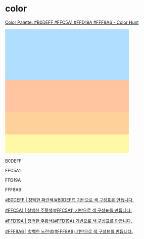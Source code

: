 # color

[Color Palette: #B0DEFF #FFC5A1 #FFD19A #FFF8A6 - Color Hunt](https://colorhunt.co/palette/b0deffffc5a1ffd19afff8a6)

![color%20a4642da9a5334ce4b7ff3967b24a9b7a/Untitled.png](color%20a4642da9a5334ce4b7ff3967b24a9b7a/Untitled.png)

B0DEFF

FFC5A1

FFD19A

FFF8A6

[#B0DEFF | 창백한 파란색(#B0DEFF) 기반으로 색 구성표를 만듭니다.](https://colorate.azurewebsites.net/ko/Color/B0DEFF)

[#FFC5A1 | 창백한 주황색(#FFC5A1) 기반으로 색 구성표를 만듭니다.](https://colorate.azurewebsites.net/ko/Color/FFC5A1)

[#FFD19A | 창백한 주황색(#FFD19A) 기반으로 색 구성표를 만듭니다.](https://colorate.azurewebsites.net/ko/Color/FFD19A)

[#FFF8A6 | 창백한 노란색(#FFF8A6) 기반으로 색 구성표를 만듭니다.](https://colorate.azurewebsites.net/ko/Color/FFF8A6)